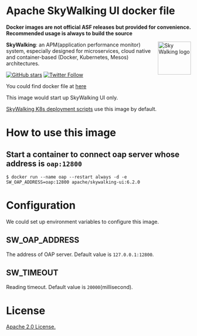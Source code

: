 # Apache SkyWalking UI docker file

**Docker images are not official ASF releases but provided for convenience. Recommended usage is always to build the source**

<img src="http://skywalking.apache.org/assets/logo.svg" alt="Sky Walking logo" height="90px" align="right" />

**SkyWalking**: an APM(application performance monitor) system, especially designed for 
microservices, cloud native and container-based (Docker, Kubernetes, Mesos) architectures.

[![GitHub stars](https://img.shields.io/github/stars/apache/incubator-skywalking.svg?style=for-the-badge&label=Stars&logo=github)](https://github.com/apache/incubator-skywalking)
[![Twitter Follow](https://img.shields.io/twitter/follow/asfskywalking.svg?style=for-the-badge&label=Follow&logo=twitter)](https://twitter.com/AsfSkyWalking)

You could find docker file at [here](https://github.com/apache/incubator-skywalking-docker)

This image would start up SkyWalking UI only. 

[SkyWalking K8s deployment scripts](https://github.com/apache/incubator-skywalking-kubernetes) use this image by default.

# How to use this image

## Start a container to connect oap server whose address is `oap:12800`

```
$ docker run --name oap --restart always -d -e SW_OAP_ADDRESS=oap:12800 apache/skywalking-ui:6.2.0
```

# Configuration

We could set up environment variables to configure this image.

## SW_OAP_ADDRESS
The address of OAP server. Default value is `127.0.0.1:12800`.
 
## SW_TIMEOUT
Reading timeout. Default value is `20000`(millisecond).

# License
[Apache 2.0 License.](/LICENSE)